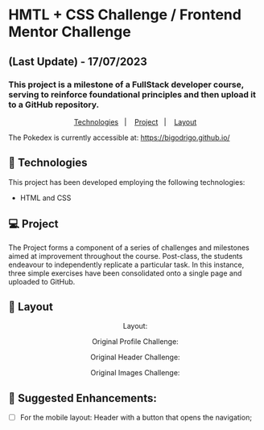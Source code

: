 # HMTL + CSS Challenge / Frontend Mentor Challenge
## (Last Update) - 17/07/2023
### This project is a milestone of a FullStack developer course, serving to reinforce foundational principles and then upload it to a GitHub repository.

<p align="center">
  <a href="#-technologies">Technologies</a>&nbsp;&nbsp;&nbsp;|&nbsp;&nbsp;&nbsp;
  <a href="#-project">Project</a>&nbsp;&nbsp;&nbsp;|&nbsp;&nbsp;&nbsp;
  <a href="#-layout">Layout</a>
</p>

The Pokedex is currently accessible at:
https://bigodrigo.github.io/

## 🚀 Technologies

This project has been developed employing the following technologies:

- HTML and CSS

## 💻 Project

The Project forms a component of a series of challenges and milestones aimed at improvement throughout the course. Post-class, the students endeavour to independently replicate a particular task. In this instance, three simple exercises have been consolidated onto a single page and uploaded to GitHub.

## 🔖 Layout

<div align="center">
    <p>Layout:</p>
    <!-- <img src="./design/"> -->
</div>

<div align="center">
    <p>Original Profile Challenge:</p>
    <!-- <img src="./design/"> -->
    <p>Original Header Challenge:</p>
    <!-- <img src="./design/"> -->
    <p>Original Images Challenge:</p>
    <!-- <img src="./design/"> -->
</div>

## :muscle: Suggested Enhancements:

- [ ] For the mobile layout: Header with a button that opens the navigation;